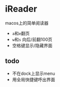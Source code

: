 # iReader
macos上的简单阅读器

- `a`和`e`翻页
- `w`和`s` 向后/前翻100页
- 空格键显示/隐藏界面

## todo
- 不在dock上显示menu
- 用全局快捷键呼出界面

